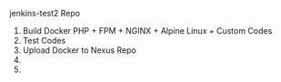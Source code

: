 jenkins-test2 Repo 
1) Build Docker PHP + FPM + NGINX + Alpine Linux + Custom Codes
2) Test Codes 
3) Upload Docker to Nexus Repo
4)
5)
